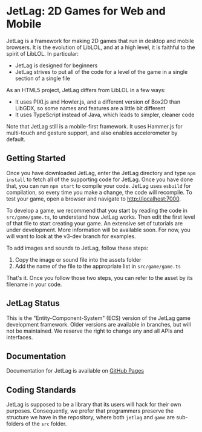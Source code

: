 # JetLag: 2D Games for Web and Mobile

JetLag is a framework for making 2D games that run in desktop and mobile
browsers.  It is the evolution of LibLOL, and at a high level, it is faithful
to the spirit of LibLOL.  In particular:

* JetLag is designed for beginners
* JetLag strives to put all of the code for a level of the game in a single
  section of a single file

As an HTML5 project, JetLag differs from LibLOL in a few ways:

* It uses PIXI.js and Howler.js, and a different version of Box2D than
  LibGDX, so some names and features are a little bit different
* It uses TypeScript instead of Java, which leads to simpler, cleaner code

Note that JetLag still is a mobile-first framework.  It uses Hammer.js for
multi-touch and gesture support, and also enables accelerometer by default.

## Getting Started

Once you have downloaded JetLag, enter the JetLag directory and type `npm
install` to fetch all of the supporting code for JetLag.  Once you have done
that, you can run `npm start` to compile your code.  JetLag uses `esbuild`
for compilation, so every time you make a change, the code will recompile.
To test your game, open a browser and navigate to <http://localhost:7000>.

To develop a game, we recommend that you start by reading the code in
`src/game/game.ts`, to understand how JetLag works.  Then edit the first level
of that file to start creating your game.  An extensive set of tutorials are
under development.  More information will be available soon.  For now, you will
want to look at the v3-dev branch for examples.

To add images and sounds to JetLag, follow these steps:

1. Copy the image or sound file into the assets folder
2. Add the name of the file to the appropriate list in `src/game/game.ts`

That's it.  Once you follow those two steps, you can refer to the asset by its
filename in your code.

## JetLag Status

This is the "Entity-Component-System" (ECS) version of the JetLag game
development framework.  Older versions are available in branches, but will
not be maintained.  We reserve the right to change any and all APIs and
interfaces.

## Documentation

Documentation for JetLag is available on
[GitHub Pages](https://mfs409.github.io/jetlag/ "JetLag GitHub Pages")

## Coding Standards

JetLag is supposed to be a library that its users will hack for their own
purposes.  Consequently, we prefer that programmers preserve the structure we
have in the repository, where both `jetlag` and `game` are sub-folders of the
`src` folder.
